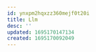 ```yaml
---
id: ynxpm2hqxzz360mejf0t20i
title: Llm
desc: ''
updated: 1695170147134
created: 1695170092049
---
```

